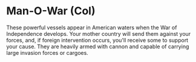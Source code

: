 # Man-O-War (Col)

These powerful vessels appear in American waters when the War of Independence develops. Your mother country will send them against your 
forces, and, if foreign intervention occurs, you'll receive some to support your cause. They are heavily armed with cannon and capable of carrying 
large invasion forces or cargoes.